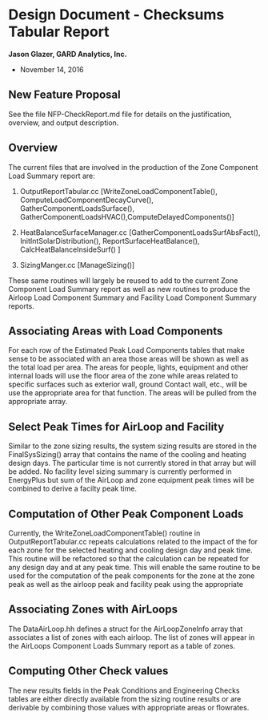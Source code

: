 Design Document - Checksums Tabular Report
================

**Jason Glazer, GARD Analytics, Inc.**

 - November 14, 2016
 

## New Feature Proposal

See the file NFP-CheckReport.md file for details on the justification, overview, and output description.  

## Overview

The current files that are involved in the production of the Zone Component Load Summary report are:

1. OutputReportTabular.cc [WriteZoneLoadComponentTable(), ComputeLoadComponentDecayCurve(), GatherComponentLoadsSurface(), GatherComponentLoadsHVAC(),ComputeDelayedComponents()]

2. HeatBalanceSurfaceManager.cc [GatherComponentLoadsSurfAbsFact(), InitIntSolarDistribution(), ReportSurfaceHeatBalance(), CalcHeatBalanceInsideSurf() ]

3. SizingManger.cc [ManageSizing()]

These same routines will largely be reused to add to the current Zone Component Load Summary report as well as new routines to produce the Airloop Load Component Summary and Facility Load Component Summary reports.

## Associating Areas with Load Components 

For each row of the Estimated Peak Load Components tables that make sense to be associated with an area those areas will be shown as well as the total load per area. The areas for people, lights, equipment and other internal loads will use the floor area of the zone while areas related to specific surfaces such as exterior wall, ground Contact wall, etc., will be use the appropriate area for that function. The areas will be pulled from the appropriate array.

## Select Peak Times for AirLoop and Facility 

Similar to the zone sizing results, the system sizing results are stored in the FinalSysSizing() array that contains the name of the cooling and heating design days. The particular time is not currently stored in that array but will be added. No facility level sizing summary is currently performed in EnergyPlus but sum of the AirLoop and zone equipment peak times will be combined to derive a facilty peak time.

## Computation of Other Peak Component Loads 

Currently, the WriteZoneLoadComponentTable() routine in OutputReportTabular.cc repeats calculations related to the impact of the for each zone for the selected heating and cooling design day and peak time. This routine will be refactored so that the calculation can be repeated for any design day and at any peak time. This will enable the same routine to be used for the computation of the peak components for the zone at the zone peak as well as the airloop peak and facility peak using the appropriate 

## Associating Zones with AirLoops 

The DataAirLoop.hh defines a struct for the AirLoopZoneInfo array that associates a list of zones with each airloop. The list of zones will appear in the AirLoops Component Loads Summary report as a table of zones.

## Computing Other Check values 

The new results fields in the Peak Conditions and Engineering Checks tables are either directly available from the sizing routine results or are derivable by combining those values with appropriate areas or flowrates.

